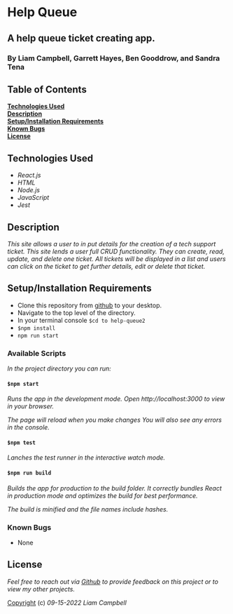 # Help Queue

## A help queue ticket creating app.

### By Liam Campbell, Garrett Hayes, Ben Gooddrow, and Sandra Tena

## Table of Contents

**[Technologies Used](#technologies-used)  
[Description](#description)  
[Setup/Installation Requirements](#setup-and-installation-requirements)  
[Known Bugs](#known-bugs)  
[License](#license)**

## Technologies Used

* _React.js_
* _HTML_
* _Node.js_
* _JavaScript_
* _Jest_

## Description 

_This site allows a user to in put details for the creation of a tech support ticket. This site lends a user full CRUD functionality. They can create, read, update, and delete one ticket. All tickets will be displayed in a list and users can click on the ticket to get further details, edit or delete that ticket._

## Setup/Installation Requirements

* Clone this repository from [github](https://github.com/lcmpbll/help-queue2) to your desktop.
* Navigate to the top level of the directory.
* In your terminal console `$cd to help-queue2`
* ```$npm install```
* ```npm run start```

### Available Scripts
_In the project directory you can run:_

#### ```$npm start```
_Runs the app in the development mode._
_Open http://localhost:3000 to view in your browser._

_The page will reload when you make changes_
_You will also see any errors in the console._

#### ```$npm test```

_Lanches the test runner in the interactive watch mode._

#### ```$npm run build```

_Builds the app for production to the build folder._
_It correctly bundles React in production mode and optimizes the build for best performance._

_The build is minified and the file names include hashes._

### Known Bugs

* None

## License

_Feel free to reach out via [Github](github.com.lcmpbll) to provide feedback on this project or to view my other projects._

[Copyright](LICENSE) (c) _09-15-2022_ _Liam Campbell_
